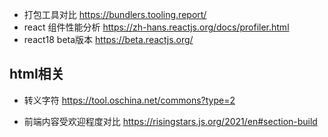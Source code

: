 - 打包工具对比 https://bundlers.tooling.report/
- react 组件性能分析 https://zh-hans.reactjs.org/docs/profiler.html
- react18 beta版本 https://beta.reactjs.org/

## html相关
- 转义字符 https://tool.oschina.net/commons?type=2


- 前端内容受欢迎程度对比 https://risingstars.js.org/2021/en#section-build
